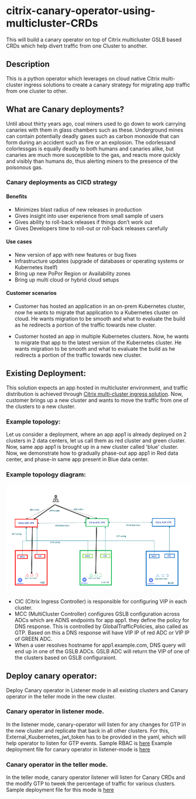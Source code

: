 # citrix-canary-operator-using-multicluster-CRDs
This will build a canary operator on top of Citrix multicluster GSLB based CRDs which help divert traffic from one Cluster to another.

## Description
This is a python operator which leverages on cloud native Citrix multi-cluster ingress solutions to create a canary strategy for migrating app traffic from one cluster to other.

## What are Canary deployments?

Until about thirty years ago, coal miners used to go down to work carrying canaries with them in glass chambers such as these. Underground mines can contain potentially deadly gases such as carbon monoxide that can form during an accident such as fire or an explosion. The odorlessand colorlessgas is equally deadly to both humans and canaries alike, but canaries are much more susceptible to the gas, and reacts more quickly and visibly than humans do, thus alerting miners to the presence of the poisonous gas.

### Canary deployments as CICD strategy

#### Benefits
- Minimizes blast radius of new releases in production
- Gives insight into user experience from small sample of users
- Gives ability to roll-back releases if things don’t work out
- Gives Developers time to roll-out or roll-back releases carefully

#### Use cases
- New version of app with new features or bug fixes
- Infrastructure updates (upgrade of databases or operating systems or Kubernetes itself)
- Bring up new PoPor Region or Availability zones
- Bring up multi cloud or hybrid cloud setups

#### Customer scenarios

- Customer has hosted an application in an on-prem Kubernetes cluster, now he wants to migrate that application to a Kubernetes cluster on cloud. He wants migration to be smooth and what to evaluate the build as he redirects a portion of the traffic towards new cluster.

- Customer hosted an app in multiple Kubernetes clusters. Now, he wants to migrate that app to the latest version of the Kubernetes cluster. He wants migration to be smooth and what to evaluate the build as he redirects a portion of the traffic towards new cluster.

## Existing Deployment:

This solution expects an app hosted in multicluster environment, and traffic distribution is achieved through [Citrix multi-cluster ingress solution](https://developer-docs.citrix.com/projects/citrix-k8s-ingress-controller/en/latest/multicluster/multi-cluster/). Now, customer brings up a new cluster and wants to move the traffic from one of the clusters to a new cluster.

### Example topology:
Let us consider a deployment, where an app app1 is already deployed on 2 clusters in 2 data centers, let us call them as red cluster and green cluster. Now, same app app1 is brought up in a new cluster called 'blue' cluster. Now, we demonstrate how to gradually phase-out app app1 in Red data center, and phase-in same app present in Blue data center.

### Example topology diagram:

![EXISTING-MULTI-CLUSTER-DEPLOYMENT](images/existing_deployment.png)

- CIC (Citrix Ingress Controller) is responsible for configuring VIP in each cluster.
- MCC (MultiCluster Controller) configures GSLB configuration across ADCs which are ADNS endpoints for app app1. they define the policy for DNS response. This is controlled by GlobalTrafficPolicies, also called as GTP. Based on this a DNS response will have VIP IP of red ADC or VIP IP of GREEN ADC.
- When a user resolves hostname for app1.example.com, DNS query will end up in one of the GSLB ADCs. GSLB ADC will return the VIP of one of the clusters based on GSLB configuraiont.

## Deploy canary operator:

Deploy Canary operator in Listener mode in all existing clusters and Canary operator in the teller mode in the new cluster.
### Canary operator in listener mode.
In the listener mode, canary-operator will listen for any changes for GTP in the new cluster and replicate that back in all other clusters. For this, External_Kuubernetes_jwt_token has to be provided in the yaml, which will help operator to listen for GTP events. Sample RBAC is [here](canary_rbac.yaml)
Example deployment file for canary operator in listener-mode is [here](canary_listener_operator_deployment.yaml)

### Canary operator in the teller mode.
In the teller mode, canary operator listener will listen for Canary CRDs and the modify GTP to tweek the percentage of traffic for various clusters. Sample deployment file for this mode is [here](canary_teller_operator_deployment.yaml)
